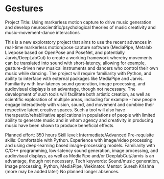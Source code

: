 # Gestures

Project Title: Using markerless motion capture to drive music generation and develop neuroscientific/psychological theories of music creativity and music-movement-dance interactions
 
This is a new exploratory project that aims to use the recent advances in real-time markerless motion/pose capture software (MediaPipe, Metalab Livepose based on OpenPose and PoseNet, and potentially Jarvis/DeepLabCut) to create a working framework whereby movements can be translated into sound with short-latency, allowing for example, gesture-driven new musical instruments and dancers who control their own music while dancing. The project will require familiarity with Python, and ability to interface with external packages like MediaPipe and Jarvis. Familiarity with low-latency sound generation, image processing, and audiovisual displays is an advantage, though not necessary. The development of such tools will facilitate both artistic creation, as well as scientific exploration of multiple areas, including for example - how people engage interactively with vision, sound, and movement  and combine their respective latent creative spaces. Such a tool will also have therapeutic/rehabilitative applications in populations of people with limited ability to generate music and in whom agency and creativity in producing music have been shown to produce beneficial effects. 

Planned effort: 350 hours 
Skill level: Intermediate/Advanced
Pre-requisite skills: Comfortable with Python. Experience with  image/video processing and using deep-learning based image-processing models. Familiarity with C/C++ programming, low-latency sound generation, image processing, and audiovisual displays, as well as MediaPipe and/or DeeplabCut/Jarvis is an advantage, though not necessary.
Tech keywords: Sound/music generation, Image processing, Python, MediaPipe, Wekinator.
Mentor: Suresh Krishna (more may be added later)
No planned longer absences.
